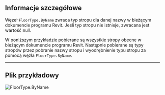 ## Informacje szczegółowe
Węzeł `FloorType.ByName` zwraca typ stropu dla danej nazwy w bieżącym dokumencie programu Revit. Jeśli typ stropu nie istnieje, zwracana jest wartość null.

W poniższym przykładzie pobierane są wszystkie stropy obecne w bieżącym dokumencie programu Revit. Następnie pobierane są typy stropów przez pobranie nazwy stropu i wyodrębnienie typu stropu za pomocą węzła `FloorType.ByName`.
___
## Plik przykładowy

![FloorType.ByName](./Revit.Elements.FloorType.ByName_img.jpg)
